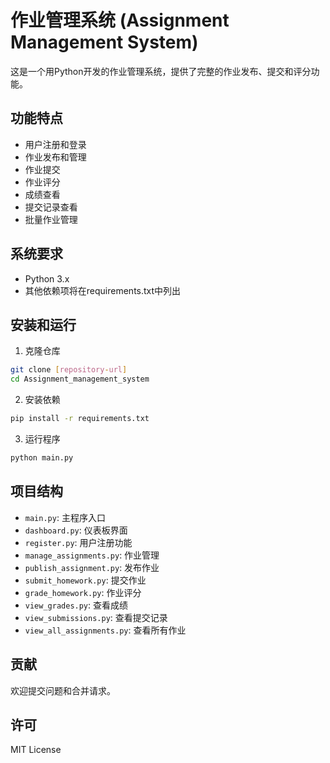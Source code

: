 # 作业管理系统 (Assignment Management System)

这是一个用Python开发的作业管理系统，提供了完整的作业发布、提交和评分功能。

## 功能特点

- 用户注册和登录
- 作业发布和管理
- 作业提交
- 作业评分
- 成绩查看
- 提交记录查看
- 批量作业管理

## 系统要求

- Python 3.x
- 其他依赖项将在requirements.txt中列出

## 安装和运行

1. 克隆仓库
```bash
git clone [repository-url]
cd Assignment_management_system
```

2. 安装依赖
```bash
pip install -r requirements.txt
```

3. 运行程序
```bash
python main.py
```

## 项目结构

- `main.py`: 主程序入口
- `dashboard.py`: 仪表板界面
- `register.py`: 用户注册功能
- `manage_assignments.py`: 作业管理
- `publish_assignment.py`: 发布作业
- `submit_homework.py`: 提交作业
- `grade_homework.py`: 作业评分
- `view_grades.py`: 查看成绩
- `view_submissions.py`: 查看提交记录
- `view_all_assignments.py`: 查看所有作业

## 贡献

欢迎提交问题和合并请求。

## 许可

MIT License 